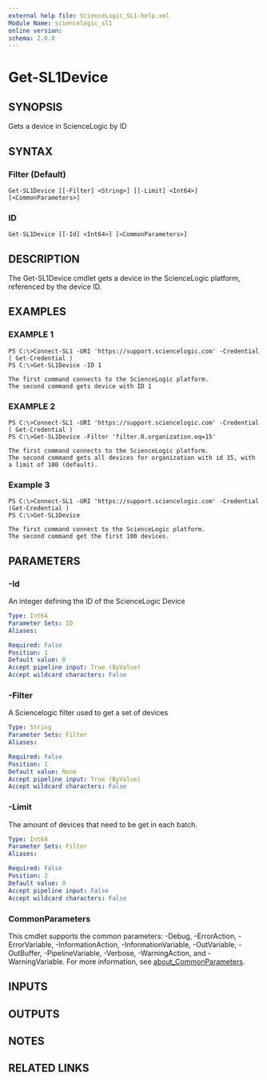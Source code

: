 ```yaml
---
external help file: ScienceLogic_SL1-help.xml
Module Name: sciencelogic_sl1
online version:
schema: 2.0.0
---
```


# Get-SL1Device

## SYNOPSIS

Gets a device in ScienceLogic by ID

## SYNTAX

### Filter (Default)
```
Get-SL1Device [[-Filter] <String>] [[-Limit] <Int64>] [<CommonParameters>]
```

### ID
```
Get-SL1Device [[-Id] <Int64>] [<CommonParameters>]
```

## DESCRIPTION
The Get-SL1Device cmdlet gets a device in the ScienceLogic platform, referenced by the device ID.

## EXAMPLES

### EXAMPLE 1
```
PS C:\>Connect-SL1 -URI 'https://support.sciencelogic.com' -Credential ( Get-Credential )
PS C:\>Get-SL1Device -ID 1

The first command connects to the ScienceLogic platform.
The second command gets device with ID 1
```

### EXAMPLE 2
```
PS C:\>Connect-SL1 -URI 'https://support.sciencelogic.com' -Credential ( Get-Credential )
PS C:\>Get-SL1Device -Filter 'filter.0.organization.eq=15'

The first command connects to the ScienceLogic platform.
The second command gets all devices for organization with id 15, with a limit of 100 (default).
```

### Example 3
```
PS C:\>Connect-SL1 -URI 'https://support.sciencelogic.com' -Credential (Get-Credential )
PS C:\>Get-SL1Device

The first command connect to the ScienceLogic platform.
The second command get the first 100 devices.
```

## PARAMETERS

### -Id
An integer defining the ID of the ScienceLogic Device

```yaml
Type: Int64
Parameter Sets: ID
Aliases:

Required: False
Position: 1
Default value: 0
Accept pipeline input: True (ByValue)
Accept wildcard characters: False
```

### -Filter
A Sciencelogic filter used to get a set of devices

```yaml
Type: String
Parameter Sets: Filter
Aliases:

Required: False
Position: 1
Default value: None
Accept pipeline input: True (ByValue)
Accept wildcard characters: False
```

### -Limit
The amount of devices that need to be get in each batch.

```yaml
Type: Int64
Parameter Sets: Filter
Aliases:

Required: False
Position: 2
Default value: 0
Accept pipeline input: False
Accept wildcard characters: False
```

### CommonParameters
This cmdlet supports the common parameters: -Debug, -ErrorAction, -ErrorVariable, -InformationAction, -InformationVariable, -OutVariable, -OutBuffer, -PipelineVariable, -Verbose, -WarningAction, and -WarningVariable. For more information, see [about_CommonParameters](http://go.microsoft.com/fwlink/?LinkID=113216).

## INPUTS

## OUTPUTS

## NOTES

## RELATED LINKS
